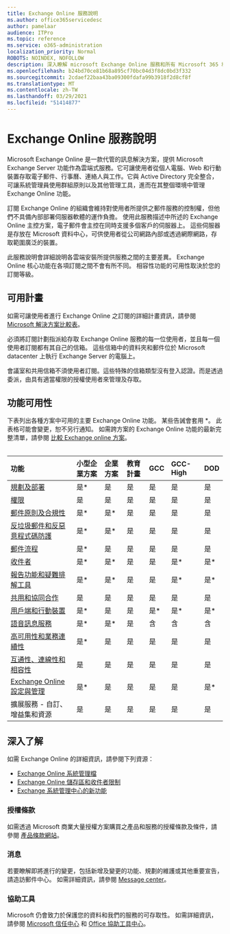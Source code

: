 ```yaml
---
title: Exchange Online 服務說明
ms.author: office365servicedesc
author: pamelaar
audience: ITPro
ms.topic: reference
ms.service: o365-administration
localization_priority: Normal
ROBOTS: NOINDEX, NOFOLLOW
description: 深入瞭解 microsoft Exchange Online 服務和所有 Microsoft 365 和 Office 365 方案中的功能可用性。
ms.openlocfilehash: b24bd70ce81b68a895cf70bc04d3f8dc0bd3f332
ms.sourcegitcommit: 2cdaef22baa43ba09300fdafa99b3918f2d8cf8f
ms.translationtype: MT
ms.contentlocale: zh-TW
ms.lasthandoff: 03/29/2021
ms.locfileid: "51414877"
---
```

# <a name="exchange-online-service-description"></a>Exchange Online 服務說明

Microsoft Exchange Online 是一款代管的訊息解決方案，提供 Microsoft Exchange Server 功能作為雲端式服務。它可讓使用者從個人電腦、Web 和行動裝置存取電子郵件、行事曆、連絡人與工作。它與 Active Directory 完全整合，可讓系統管理員使用群組原則以及其他管理工具，進而在其整個環境中管理 Exchange Online 功能。
  
訂閱 Exchange Online 的組織會維持對使用者所提供之郵件服務的控制權，但他們不具備內部部署伺服器軟體的運作負擔。 使用此服務描述中所述的 Exchange Online 主控方案，電子郵件會主控在同時支援多個客戶的伺服器上。 這些伺服器是存放在 Microsoft 資料中心，可供使用者從公司網路內部或透過網際網路，存取範圍廣泛的裝置。

此服務說明會詳細說明各雲端安裝所提供服務之間的主要差異。 Exchange Online 核心功能在各項訂閱之間不會有所不同。 相容性功能的可用性取決於您的訂閱等級。
  
## <a name="available-plans"></a>可用計畫

如需可讓使用者進行 Exchange Online 之訂閱的詳細計畫資訊，請參閱 [Microsoft 解決方案比較表](https://go.microsoft.com/fwlink/?linkid=2139145)。

必須將訂閱計劃指派給存取 Exchange Online 服務的每一位使用者，並且每一個使用者訂閱都有其自己的信箱。 這些信箱中的資料夾和郵件位於 Microsoft datacenter 上執行 Exchange Server 的電腦上。
  
會議室和共用信箱不須使用者訂閱。這些特殊的信箱類型沒有登入認證。而是透過委派，由具有適當權限的授權使用者來管理及存取。

## <a name="feature-availability"></a>功能可用性

下表列出各種方案中可用的主要 Exchange Online 功能。 某些告誡會套用 *。 此表格可能會變更，恕不另行通知。 如需跨方案的 Exchange Online 功能的最新完整清單，請參閱 [比較 Exchange online 方案](https://www.microsoft.com/microsoft-365/exchange/compare-microsoft-exchange-online-plans)。<br><br>
  
| 功能 | 小型企業方案 | 企業方案 | 教育計畫 | GCC | GCC-High | DOD | 
|:-----|:-----|:-----|:-----|:-----|:-----|:-----|
|[規劃及部署](planning-and-deployment.md)|是*|是|是|是|是|是|
|[權限](permissions.md)|是|是|是|是|是|是|
|[郵件原則及合規性](message-policy-and-compliance.md)|是*|是*|是|是|是|是|
|[反垃圾郵件和反惡意程式碼防護](anti-spam-and-anti-malware-protection.md)|是*|是*|是|是|是|是|
|[郵件流程](mail-flow.md)|是*|是|是|是|是|是|
|[收件者](recipients.md)|是*|是*|是|是|是*|是*|
|[報告功能和疑難排解工具](reporting-features-and-troubleshooting-tools.md)|是*|是*|是|是|是*|是*|
|[共用和協同合作](sharing-and-collaboration.md)|是|是|是|是|是|是|
|[用戶端和行動裝置](clients-and-mobile-devices.md)|是*|是|是|是*|是*|是*|
|[語音訊息服務](voice-message-services.md)|是*|是*|是|含|含|含|
|[高可用性和業務連續性](high-availability-and-business-continuity.md)|是*|是|是|是|是|是|
|[互通性、連線性和相容性](interoperability-connectivity-and-compatibility.md)|是|是|是|是|是|是|
|[Exchange Online 設定與管理](exchange-online-setup-and-administration.md)|是*|是|是|是|是|是*|
|擴展服務 - 自訂、增益集和資源|是|是|是|是|是|是|

## <a name="learn-more"></a>深入了解

如需 Exchange Online 的詳細資訊，請參閱下列資源：

- [Exchange Online 系統管理檔](/exchange/exchange-online)
- [Exchange Online 儲存區和收件者限制](exchange-online-limits.md)
- [Exchange 系統管理中心的新功能](/exchange/whats-new)

### <a name="licensing-terms"></a>授權條款

如需透過 Microsoft 商業大量授權方案購買之產品和服務的授權條款及條件，請參閱 [產品條款網站](https://www.microsoft.com/licensing/terms/)。 

### <a name="messaging"></a>消息

若要瞭解即將進行的變更，包括新增及變更的功能、規劃的維護或其他重要宣告，請造訪郵件中心。 如需詳細資訊，請參閱 [Message center](/microsoft-365/admin/manage/message-center)。

### <a name="accessibility"></a>協助工具

Microsoft 仍會致力於保護您的資料和我們的服務的可存取性。 如需詳細資訊，請參閱 [Microsoft 信任中心](https://www.microsoft.com/trust-center) 和 [Office 協助工具中心](https://support.office.com/article/ecab0fcf-d143-4fe8-a2ff-6cd596bddc6d)。
